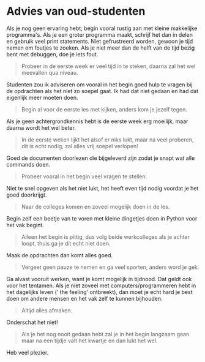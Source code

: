 # Advies van oud-studenten

Als je nog geen ervaring hebt; begin vooral rustig aan met kleine makkelijke programma's. Als je een groter programma maakt, schrijf het dan in delen en gebruik veel print statements. Niet gefrustreerd worden, gewoon je tijd nemen om foutjes te zoeken. Als je niet meer dan de helft van de tijd bezig bent met debuggen, doe je iets fout.

> Probeer in de eerste week er veel tijd in te steken, daarna zal het wel meevallen qua niveau.

Studenten zou ik adviseren om vooral in het begin goed hulp te vragen bij de opdrachten als het niet zo soepel gaat. Ik had dat niet gedaan en had dat eigenlijk meer moeten doen.

> Begin al voor de eerste les met kijken, anders kom je jezelf tegen.

Als je geen achtergrondkennis hebt is de eerste week erg moeilijk, maar daarna wordt het wel beter.

> In de eerste weken lijkt het alsof er niks lukt, maar na veel proberen, dit is echt nodig, zal alles vrij soepel verlopen!

Goed de documenten doorlezen die bijgeleverd zijn zodat je snapt wat alle commands doen.

> Probeer vooral in het begin veel vragen te stellen.

Niet te snel opgeven als het niet lukt, het heeft even tijd nodig voordat je het goed doorkrijgt.

> Naar de colleges komen en zoveel mogelijk doen in de les.

Begin zelf een beetje van te voren met kleine dingetjes doen in Python voor het vak begint.

> Alleen het begin is pittig, dus volg beide werkcolleges als je achter loopt, thuis ga je dit echt niet doen.

Maak de opdrachten dan komt alles goed.

> Vergeet geen pauze te nemen en ga veel sporten, anders word je gek.

Ga alvast vooruit werken, want je komt mogelijk in tijdnood. Dat geldt ook voor het tentamen. Als je niet zoveel met computers/programmeren hebt in het dagelijks leven (' the feeling' ontbreekt), dan moet je echt hard je best doen om andere mensen en het vak zelf te kunnen bijhouden.

> Altijd alles afmaken.

Onderschat het niet!

> Als je het nog nooit gedaan hebt zal je in het begin langzaam gaan maar na een tijdje valt het kwartje en dan lukt het wel.

Heb veel plezier.
